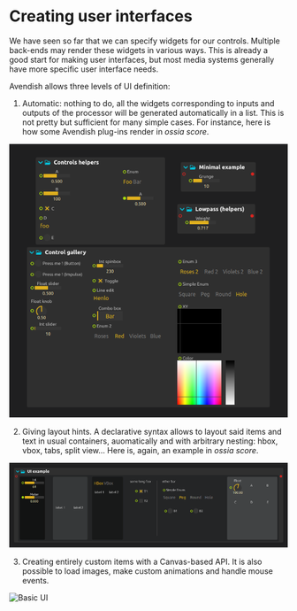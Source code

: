 # Creating user interfaces

We have seen so far that we can specify widgets for our controls. Multiple back-ends may render these widgets in various ways.
This is already a good start for making user interfaces, but most media systems generally have more specific user interface needs.

Avendish allows three levels of UI definition: 

1. Automatic: nothing to do, all the widgets corresponding to inputs and outputs of the processor will be generated automatically in a list. This is not pretty but sufficient for many simple cases. For instance, here is how some Avendish plug-ins render in *ossia score*.

![Basic UI](images/ui-basic.png)

2. Giving layout hints. A declarative syntax allows to layout said items and text in usual containers, auomatically and with arbitrary nesting: hbox, vbox, tabs, split view... Here is, again, an example in *ossia score*.

![Basic UI](images/ui-layout.png)

3. Creating entirely custom items with a Canvas-based API. It is also possible to load images, make custom animations and handle mouse events.

![Basic UI](images/ui-image.png)